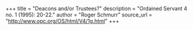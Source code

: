 +++
title = "Deacons and/or Trustees?"
description = "Ordained Servant 4 no. 1 (1995): 20-22."
author = "Roger Schmurr"
source_url = "http://www.opc.org/OS/html/V4/1g.html"
+++
